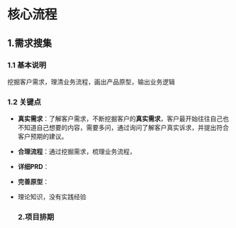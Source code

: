 # 核心流程

## 1.需求搜集

### 1.1 基本说明

挖掘客户需求，理清业务流程，画出产品原型，输出业务逻辑

### 1.2 关键点

- **真实需求**：了解客户需求，不断挖掘客户的**真实需求**，客户最开始往往自己也不知道自己想要的内容，需要多问，通过询问了解客户真实诉求，并提出符合客户预期的建议。

- **合理流程**：通过挖掘需求，梳理业务流程，

- **详细PRD**：

- **完善原型**：

- 理论知识，没有实践经验

  ### 2.项目排期

  